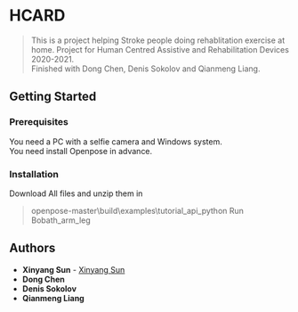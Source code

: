 # HCARD
> This is a project helping Stroke people doing rehablitation exercise at home. 
Project for Human Centred Assistive and Rehabilitation Devices 2020-2021.  
Finished with Dong Chen, Denis Sokolov and Qianmeng Liang.

## Getting Started  

### Prerequisites
You need a PC with a selfie camera and Windows system.  
You need install Openpose in advance.

### Installation
Download All files and unzip them in 
> openpose-master\build\examples\tutorial_api_python
Run
> Bobath_arm_leg

## Authors

* **Xinyang Sun** - [Xinyang Sun](https://github.com/Xinyang-S)
* **Dong Chen**
* **Denis Sokolov**
* **Qianmeng Liang**
